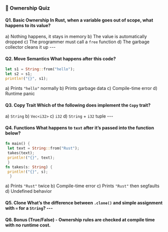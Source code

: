 
 ### 📝 Ownership Quiz 
 #### Q1. Basic Ownership In Rust, when a variable goes **out of scope**, what happens to its value? 
 a) Nothing happens, it stays in memory 
 b) The value is automatically dropped 
 c) The programmer must call a `free` function 
 d) The garbage collector cleans it up --- 
 #### Q2. Move Semantics What happens after this code? 
 ```rust 
 let s1 = String::from("hello"); 
 let s2 = s1; 
 println!("{}", s1); 
 ```
  a) Prints `"hello"` normally 
  b) Prints garbage data 
  c) Compile-time error 
  d) Runtime panic 
  #### Q3. Copy Trait Which of the following **does implement** the `Copy` trait? 
  a) `String` 
  b) `Vec<i32>` 
  c) `i32` 
  d) `String` + `i32` tuple --- 
  #### Q4. Functions What happens to `text` after it’s passed into the function below? 
  ```rust 
  fn main() {
   let text = String::from("Rust");
   takes(text); 
   println!("{}", text);
   } 
  fn takes(s: String) { 
   println!("{}", s);
    }
```
a) Prints `"Rust"` twice 
b) Compile-time error 
c) Prints `"Rust"` then segfaults 
d) Undefined behavior
     
#### Q5. Clone What’s the difference between **`.clone()`** and simple assignment with `=` for a `String`? --- 
#### Q6. Bonus (True/False) - Ownership rules are checked **at compile time** with no runtime cost. 
